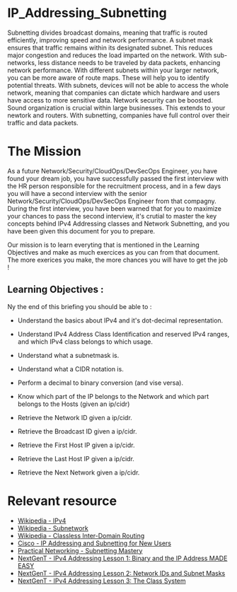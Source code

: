 # IP_Addressing_Subnetting

Subnetting divides broadcast domains, meaning that traffic is routed efficiently, improving speed and network performance. A subnet mask ensures that traffic remains within its designated subnet. This reduces major congestion and reduces the load imparted on the network. With sub-networks, less distance needs to be traveled by data packets, enhancing network performance. With different subnets within your larger network, you can be more aware of route maps. These will help you to identify potential threats. With subnets, devices will not be able to access the whole network, meaning that companies can dictate which hardware and users have access to more sensitive data. Network security can be boosted. Sound organization is crucial within large businesses. This extends to your newtork and routers. With subnetting, companies have full control over their traffic and data packets.

# The Mission

As a future Network/Security/CloudOps/DevSecOps Engineer, you have found your dream job, you have successfully passed the first interview with the HR person responsible for the recruitment process, and in a few days you will have a second interview with the senior Network/Security/CloudOps/DevSecOps Engineer from that compagny. During the first interview, you have been warned that for you to maximize your chances to pass the second interview, it's crutial to master the key concepts behind IPv4 Addressing classes and Network Subnetting, and you have been given this document for you to prepare.

Our mission is to learn everyting that is mentioned in the Learning Objectives and make as much exercices as you can from that document. The more exerices you make, the more chances you will have to get the job !

## Learning Objectives :
Ny the end of this briefing you should be able to :

- Understand the basics about IPv4 and it's dot-decimal representation.

- Understand IPv4 Address Class Identification and reserved IPv4 ranges, and which IPv4 class belongs to which usage.

- Understand what a subnetmask is.

- Understand what a CIDR notation is.

- Perform a decimal to binary conversion (and vise versa).

- Know which part of the IP belongs to the Network and which part belongs to the Hosts (given an ip/cidr)

- Retrieve the Network ID given a ip/cidr.

- Retrieve the Broadcast ID given a ip/cidr.

- Retrieve the First Host IP given a ip/cidr.

- Retrieve the Last Host IP given a ip/cidr.

- Retrieve the Next Network given a ip/cidr.

# Relevant resource

- [Wikipedia - IPv4](https://en.wikipedia.org/wiki/IPv4)
- [Wikipedia - Subnetwork](https://en.wikipedia.org/wiki/Subnetwork)
- [Wikipedia - Classless Inter-Domain Routing](https://en.wikipedia.org/wiki/Classless_Inter-Domain_Routing)
- [Cisco - IP Addressing and Subnetting for New Users](https://www.cisco.com/c/en/us/support/docs/ip/routing-information-protocol-rip/13788-3.html)
- [Practical Networking - Subnetting Mastery](https://www.youtube.com/watch?v=BWZ-MHIhqjM&list=PLIFyRwBY_4bQUE4IB5c4VPRyDoLgOdExE)
- [NextGenT - IPv4 Addressing Lesson 1: Binary and the IP Address MADE EASY](https://www.youtube.com/watch?v=ddM9AcreVqY)
- [NextGenT - IPv4 Addressing Lesson 2: Network IDs and Subnet Masks](https://www.youtube.com/watch?v=XQ3T14SIlV4)
- [NextGenT - IPv4 Addressing Lesson 3: The Class System](https://www.youtube.com/watch?v=4xlzlgYGqW8)
